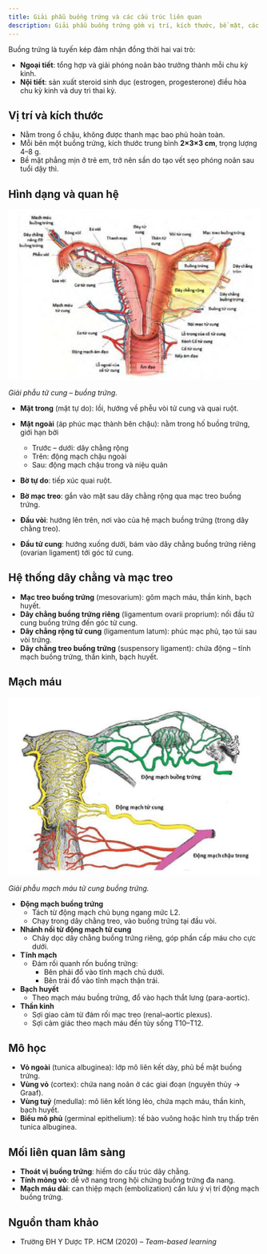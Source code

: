```yaml
---
title: Giải phẫu buồng trứng và các cấu trúc liên quan
description: Giải phẫu buồng trứng gồm vị trí, kích thước, bề mặt, các mặt, bờ, đầu của buồng trứng; hệ thống dây chằng, mạc treo; mạch máu, thần kinh, bạch huyết và mô học buồng trứng.
---
```


Buồng trứng là tuyến kép đảm nhận đồng thời hai vai trò:

- **Ngoại tiết**: tổng hợp và giải phóng noãn bào trưởng thành mỗi chu kỳ kinh.  
- **Nội tiết**: sản xuất steroid sinh dục (estrogen, progesterone) điều hòa chu kỳ kinh và duy trì thai kỳ.

## Vị trí và kích thước

- Nằm trong ổ chậu, không được thanh mạc bao phủ hoàn toàn.  
- Mỗi bên một buồng trứng, kích thước trung bình **2×3×3 cm**, trọng lượng 4–8 g.  
- Bề mặt phẳng mịn ở trẻ em, trở nên sần do tạo vết sẹo phóng noãn sau tuổi dậy thì.

## Hình dạng và quan hệ

![Giải phẫu tử cung buồng trứng](../../../../assets/phu-khoa/giai-phau-buong-trung-va-cac-cau-truc-lien-quan/giai-phau-tu-cung-buong-trung.png)

_Giải phẫu tử cung – buồng trứng._

- **Mặt trong** (mặt tự do): lồi, hướng về phễu vòi tử cung và quai ruột.  
- **Mặt ngoài** (áp phúc mạc thành bên chậu): nằm trong hố buồng trứng, giới hạn bởi  
  - Trước – dưới: dây chằng rộng  
  - Trên: động mạch chậu ngoài  
  - Sau: động mạch chậu trong và niệu quản  

- **Bờ tự do**: tiếp xúc quai ruột.  
- **Bờ mạc treo**: gắn vào mặt sau dây chằng rộng qua mạc treo buồng trứng.  

- **Đầu vòi**: hướng lên trên, nơi vào của hệ mạch buồng trứng (trong dây chằng treo).  
- **Đầu tử cung**: hướng xuống dưới, bám vào dây chằng buồng trứng riêng (ovarian ligament) tới góc tử cung.

## Hệ thống dây chằng và mạc treo

- **Mạc treo buồng trứng** (mesovarium): gôm mạch máu, thần kinh, bạch huyết.  
- **Dây chằng buồng trứng riêng** (ligamentum ovarii proprium): nối đầu tử cung buồng trứng đến góc tử cung.  
- **Dây chằng rộng tử cung** (ligamentum latum): phúc mạc phủ, tạo túi sau vòi trứng.  
- **Dây chằng treo buồng trứng** (suspensory ligament): chứa động – tĩnh mạch buồng trứng, thần kinh, bạch huyết.

## Mạch máu

![Giải phẫu mạch máu tử cung buồng trứng](../../../../assets/phu-khoa/giai-phau-buong-trung-va-cac-cau-truc-lien-quan/giai-phau-mach-mau-tu-cung-buong-trung.png)

_Giải phẫu mạch máu tử cung buồng trứng._

- **Động mạch buồng trứng**  
  - Tách từ động mạch chủ bụng ngang mức L2.  
  - Chạy trong dây chằng treo, vào buồng trứng tại đầu vòi.  
- **Nhánh nối từ động mạch tử cung**  
  - Chảy dọc dây chằng buồng trứng riêng, góp phần cấp máu cho cực dưới.  
- **Tĩnh mạch**  
  - Đám rối quanh rốn buồng trứng:  
    - Bên phải đổ vào tĩnh mạch chủ dưới.  
    - Bên trái đổ vào tĩnh mạch thận trái.  
- **Bạch huyết**  
  - Theo mạch máu buồng trứng, đổ vào hạch thắt lưng (para-aortic).  
- **Thần kinh**  
  - Sợi giao cảm từ đám rối mạc treo (renal–aortic plexus).  
  - Sợi cảm giác theo mạch máu đến tủy sống T10–T12.

## Mô học

- **Vỏ ngoài** (tunica albuginea): lớp mô liên kết dày, phủ bề mặt buồng trứng.  
- **Vùng vỏ** (cortex): chứa nang noãn ở các giai đoạn (nguyên thủy → Graaf).  
- **Vùng tuỷ** (medulla): mô liên kết lỏng lẻo, chứa mạch máu, thần kinh, bạch huyết.  
- **Biểu mô phủ** (germinal epithelium): tế bào vuông hoặc hình trụ thấp trên tunica albuginea.

## Mối liên quan lâm sàng

- **Thoát vị buồng trứng**: hiếm do cấu trúc dây chằng.  
- **Tính mỏng vỏ**: dễ vỡ nang trong hội chứng buồng trứng đa nang.  
- **Mạch máu dài**: can thiệp mạch (embolization) cần lưu ý vị trí động mạch buồng trứng.  

## Nguồn tham khảo

- Trường ĐH Y Dược TP. HCM (2020) – _Team-based learning_
